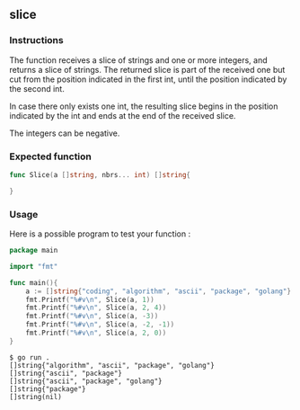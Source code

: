 ## slice

### Instructions

The function receives a slice of strings and one or more integers, and returns a slice of strings. The returned slice is part of the received one but cut from the position indicated in the first int, until the position indicated by the second int.

In case there only exists one int, the resulting slice begins in the position indicated by the int and ends at the end of the received slice.

The integers can be negative.

### Expected function

```go
func Slice(a []string, nbrs... int) []string{

}
```

### Usage

Here is a possible program to test your function :

```go
package main

import "fmt"

func main(){
    a := []string{"coding", "algorithm", "ascii", "package", "golang"}
    fmt.Printf("%#v\n", Slice(a, 1))
    fmt.Printf("%#v\n", Slice(a, 2, 4))
    fmt.Printf("%#v\n", Slice(a, -3))
    fmt.Printf("%#v\n", Slice(a, -2, -1))
    fmt.Printf("%#v\n", Slice(a, 2, 0))
}
```

```console
$ go run .
[]string{"algorithm", "ascii", "package", "golang"}
[]string{"ascii", "package"}
[]string{"ascii", "package", "golang"}
[]string{"package"}
[]string(nil)
```